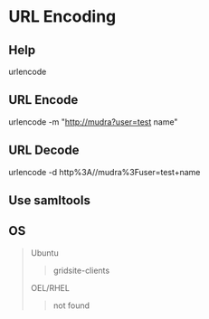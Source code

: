 # URL Encoding

## Help

urlencode

## URL Encode  

urlencode -m "<http://mudra?user=test> name"

## URL Decode

urlencode -d http%3A//mudra%3Fuser=test+name

## Use samltools

## OS

> Ubuntu
>> gridsite-clients
>
> OEL/RHEL
>> not found
